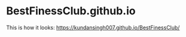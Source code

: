 # BestFinessClub.github.io

This is how it looks: 
https://kundansingh007.github.io/BestFinessClub/
